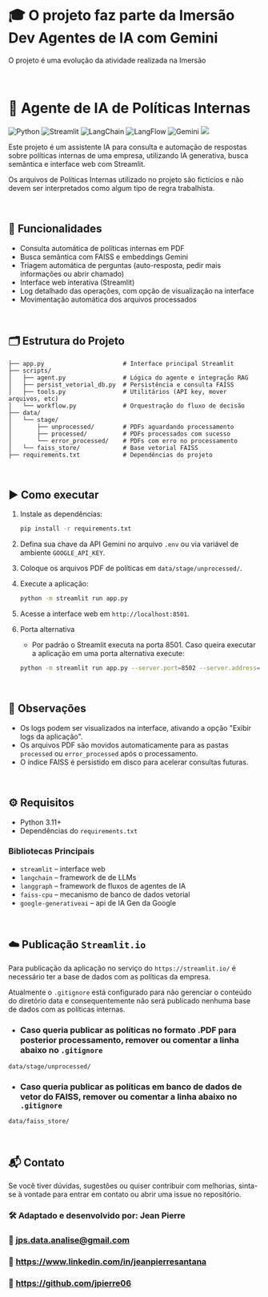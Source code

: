 # 🎓 O projeto faz parte da Imersão Dev Agentes de IA com Gemini

O projeto é uma evolução da atividade realizada na Imersão

<br>

# 🤖 Agente de IA de Políticas Internas

![Python](https://img.shields.io/badge/Python-3.11.7-blue)
![Streamlit](https://img.shields.io/badge/Streamlit-FF4B4B?style=flat&logo=streamlit&logoColor=white)
![LangChain](https://img.shields.io/badge/LangChain-ffffff?logo=langchain&logoColor=green)
![LangFlow](https://img.shields.io/badge/LangFlow-ffffff?logo=langflow&logoColor=blue)
![Gemini](https://img.shields.io/badge/Gemini-8E75B2?style=flat&logo=google&logoColor=white)
![](https://img.shields.io/badge/FAISS-blue?logo=facebook&style=flat)

Este projeto é um assistente IA para consulta e automação de respostas sobre políticas internas de uma empresa, utilizando IA generativa, busca semântica e interface web com Streamlit.

Os arquivos de Políticas Internas utilizado no projeto são fictícios e não devem ser interpretados como algum tipo de regra trabalhista.

<br>

## 🎯 Funcionalidades
- Consulta automática de políticas internas em PDF
- Busca semântica com FAISS e embeddings Gemini
- Triagem automática de perguntas (auto-resposta, pedir mais informações ou abrir chamado)
- Interface web interativa (Streamlit)
- Log detalhado das operações, com opção de visualização na interface
- Movimentação automática dos arquivos processados

<br>

## 🗂️ Estrutura do Projeto
```
├── app.py                      # Interface principal Streamlit
├── scripts/
│   ├── agent.py                # Lógica do agente e integração RAG
│   ├── persist_vetorial_db.py  # Persistência e consulta FAISS
│   ├── tools.py                # Utilitários (API key, mover arquivos, etc)
│   └── workflow.py             # Orquestração do fluxo de decisão
├── data/
│   └── stage/
│       ├── unprocessed/        # PDFs aguardando processamento
│       ├── processed/          # PDFs processados com sucesso
│       └── error_processed/    # PDFs com erro no processamento
│   └── faiss_store/            # Base vetorial FAISS
├── requirements.txt            # Dependências do projeto
```

<br>

## ▶️ Como executar
1. Instale as dependências:
   ```bash
   pip install -r requirements.txt
   ```
2. Defina sua chave da API Gemini no arquivo `.env` ou via variável de ambiente `GOOGLE_API_KEY`.
3. Coloque os arquivos PDF de políticas em `data/stage/unprocessed/`.
4. Execute a aplicação:
   ```bash
   python -m streamlit run app.py
   ```
5. Acesse a interface web em `http://localhost:8501`.

6. Porta alternativa
   * Por padrão o Streamlit executa na porta 8501. Caso queira executar a aplicação em uma porta alternativa execute:

   ```bash
   python -m streamlit run app.py --server.port=8502 --server.address=0.0.0.0
   ```

<br>

## 📌 Observações
- Os logs podem ser visualizados na interface, ativando a opção "Exibir logs da aplicação".
- Os arquivos PDF são movidos automaticamente para as pastas `processed` ou `error_processed` após o processamento.
- O índice FAISS é persistido em disco para acelerar consultas futuras.

<br>

## ⚙️ Requisitos
- Python 3.11+
- Dependências do `requirements.txt`

### Bibliotecas Principais
- `streamlit` – interface web
- `langchain` – framework de de LLMs
- `langgraph` – framework de fluxos de agentes de IA
- `faiss-cpu` – mecanismo de banco de dados vetorial
- `google-generativeai` – api de IA Gen da Google

<br>

## ☁️ Publicação `Streamlit.io`

Para publicação da aplicação no serviço do `https://streamlit.io/` é necessário ter a base de dados com as políticas da empresa.

Atualmente o `.gitignore` está configurado para não gerenciar o conteúdo do diretório data e consequentemente não será publicado nenhuma base de dados com as políticas internas.

* ### Caso queria publicar as políticas no formato .PDF para posterior processamento, remover ou comentar a linha abaixo no `.gitignore`

`data/stage/unprocessed/`

* ### Caso queria publicar as políticas em banco de dados de vetor do FAISS, remover ou comentar a linha abaixo no `.gitignore`

`data/faiss_store/`


<br>


## 📬 Contato

Se você tiver dúvidas, sugestões ou quiser contribuir com melhorias, sinta-se à vontade para entrar em contato ou abrir uma issue no repositório.

### 🛠️ Adaptado e desenvolvido por: Jean Pierre
### 📧 jps.data.analise@gmail.com
### 💼 https://www.linkedin.com/in/jeanpierresantana
### 🧩 https://github.com/jpierre06
